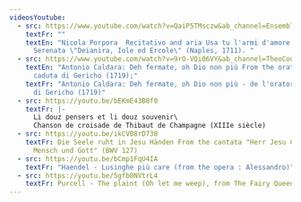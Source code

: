 ```yaml
---
videosYoutube:
  - src: https://www.youtube.com/watch?v=QaiP5TMsczw&ab_channel=EnsembleParnassoinFesta
    textFr: ""
    textEn: "Nicola Porpora  Recitativo and aria Usa tu l'armi d'amore from Porporas
      Serenata \"Deianira, Iole ed Ercole\" (Naples, 1711). "
  - src: https://www.youtube.com/watch?v=9rO-VQi06VY&ab_channel=TheoCouillez
    textEn: "Antonio Caldara: Deh fermate, oh Dio non più From the oratorio La
      caduta di Gericho (1719);"
    textFr: "Antonio Caldara: Deh fermate, oh Dio non più - de l'oratorio La caduta
      di Gericho (1719)"
  - src: https://youtu.be/bEKmE43B8f0
    textFr: |-
      Li douz pensers et li douz souvenir\
      Chanson de croisade de Thibaut de Champagne (XIIIe siècle)
  - src: https://youtu.be/ikCV08rD738
    textFr: Die Seele ruht in Jesu Händen From the cantata "Herr Jesu Christ, wahr'
      Mensch und Gott" (BWV 127)
  - src: https://youtu.be/bCmp1FqU4IA
    textFr: "Haendel - Lusinghe più care (from the opera : Alessandro)"
  - src: https://youtu.be/5gfb0NVtrL4
    textFr: Purcell - The plaint (Oh let me weep), from The Fairy Queen
---
```

